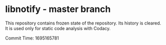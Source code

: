 # libnotify - master branch

This repository contains frozen state of the repository.
Its history is cleared. It is used only for static code
analysis with Codacy.

Commit Time: 1695165781